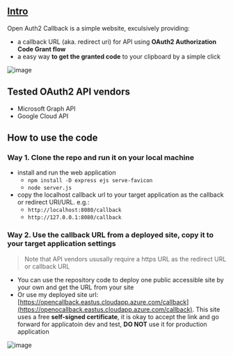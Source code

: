 
## [Intro](https://openoauth2callback.eastus.cloudapp.azure.com/)

Open Auth2 Callback is a simple website, exculsively providing:
  - a callback URL (aka. redirect uri) for API using **OAuth2 Authorization Code Grant flow**
  - a easy way **to get the granted code** to your clipboard by a simple click
  
![image](https://user-images.githubusercontent.com/16745984/204079362-c46288cb-5ba8-40e2-b1eb-e62e71bd713b.png)


## Tested OAuth2 API vendors
- Microsoft Graph API
- Google Cloud API



## How to use the code


### Way 1. Clone the repo and run it on your local machine
  - install and run the web application
    - `npm install -D express ejs serve-favicon`      
    - `node server.js`
  - copy the localhost callback url to your target application as the callback or redirect URI/URL. e.g.: 
    - `http://localhost:8080/callback`
    - `http://127.0.0.1:8080/callback`



### Way 2. Use the callback URL from a deployed site, copy it to your target application settings

> Note that API vendors ususally require a https URL as the redirect URL or callback URL

  - You can use the repository code to deploy one public accessible site by your own and get the URL from your site
  - Or use my deployed site url: [https://opencallback.eastus.cloudapp.azure.com/callback](https://openocallback.eastus.cloudapp.azure.com/callback). This site uses a free **self-signed certificate**, it is okay to accept the link and go forward for applicatoin dev and test, **DO NOT** use it for production application

![image](https://github.com/denven/oauthopencallback/assets/16745984/d2dfeb66-2b61-4232-9880-8f0464a6c052)


